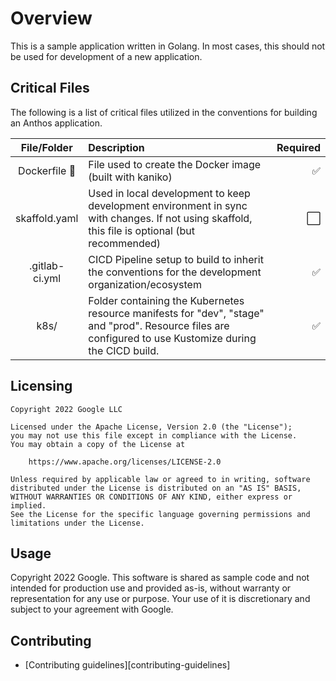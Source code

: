 # Overview

This is a sample application written in Golang. In most cases, this should not be used
for development of a new application.

## Critical Files

The following is a list of critical files utilized in the conventions for building
an Anthos application.

| File/Folder   |      Description      |  Required  |
|:-------------:|:----------------------|-----------:|
| Dockerfile :whale: |  File used to create the Docker image (built with kaniko) | :white_check_mark: |
| skaffold.yaml |  Used in local development to keep development environment in sync with changes. If not using skaffold, this file is optional (but recommended) |  :white_large_square: |
| .gitlab-ci.yml | CICD Pipeline setup to build to inherit the conventions for the development organization/ecosystem | :white_check_mark: |
| k8s/ | Folder containing the Kubernetes resource manifests for "dev", "stage" and "prod". Resource files are configured to use Kustomize during the CICD build. | :white_check_mark: |

## Licensing

```lang-none
Copyright 2022 Google LLC

Licensed under the Apache License, Version 2.0 (the "License");
you may not use this file except in compliance with the License.
You may obtain a copy of the License at

    https://www.apache.org/licenses/LICENSE-2.0

Unless required by applicable law or agreed to in writing, software
distributed under the License is distributed on an "AS IS" BASIS,
WITHOUT WARRANTIES OR CONDITIONS OF ANY KIND, either express or implied.
See the License for the specific language governing permissions and
limitations under the License.
```

## Usage

Copyright 2022 Google. This software is shared as sample code and not intended
for production use and provided as-is, without warranty or representation for
any use or purpose. Your use of it is discretionary and subject to your
agreement with Google.

## Contributing

*   [Contributing guidelines][contributing-guidelines]
